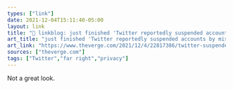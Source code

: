 ```yaml
---
types: ["link"]
date: 2021-12-04T15:11:40-05:00
layout: link
title: "🔗 linkblog: just finished 'Twitter reportedly suspended accounts by mistake after extremists abused new private media policy - The Verge'"
art_title: "just finished 'Twitter reportedly suspended accounts by mistake after extremists abused new private media policy - The Verge"
art_link: "https://www.theverge.com/2021/12/4/22817386/twitter-suspended-accounts-extremists"
sources: ["theverge.com"]
tags: ["Twitter","far right","privacy"]
---
```

Not a great look.
